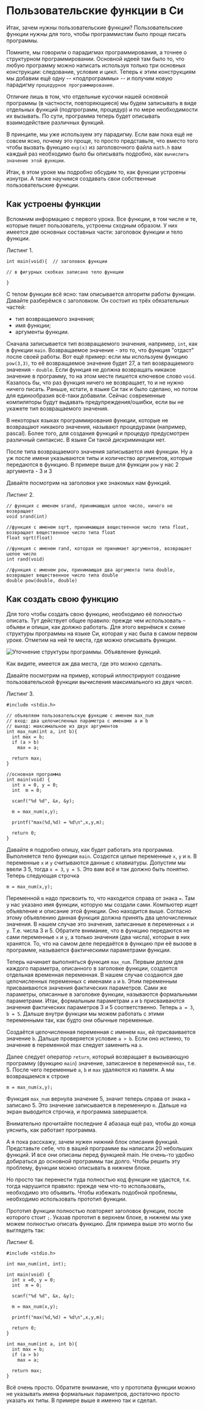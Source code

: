 # Пользовательские функции в Си

Итак, зачем нужны пользовательские функции? Пользовательские функции нужны для того, чтобы программистам было проще писать программы.

Помните, мы говорили о парадигмах программирования, а точнее о структурном программировании. Основной идеей там было то, что любую программу можно написать используя только три основных конструкции: следование, условие и цикл. Теперь к этим конструкциям мы добавим ещё одну -- «подпрограммы» -- и получим новую парадигму `процедурное программирование`.

Отличие лишь в том, что отдельные кусочки нашей основной программы (в частности, повторяющиеся) мы будем записывать в виде отдельных функций (подпрограмм, процедур) и по мере необходимости их вызывать. По сути, программа теперь будет описывать взаимодействие различных функций.

В принципе, мы уже используем эту парадигму. Если вам пока ещё не совсем ясно, почему это проще, то просто представьте, что вместо того чтобы вызвать функцию `exp(x)` из заголовочного файла `math.h` вам каждый раз необходимо было бы описывать подробно, как `вычислить значение этой функции`.

Итак, в этом уроке мы подробно обсудим то, как функции устроены изнутри. А также научимся создавать свои собственные пользовательские функции.

## Как устроены функции

Вспомним информацию с первого урока. Все функции, в том числе и те, которые пишет пользователь, устроены сходным образом. У них имеется две основных составных части: заголовок функции и тело функции.

Листинг 1.

```
int main(void){  // заголовок функции

// в фигурных скобках записано тело функции

}
```

С телом функции всё ясно: там описывается алгоритм работы функции. Давайте разберёмся с заголовком. Он состоит из трёх обязательных частей:

- тип возвращаемого значения;
- имя функции;
- аргументы функции.

Сначала записывается тип возвращаемого значения, например, `int`, как в функции `main`. Возвращаемое значение - это то, что функция "отдаст" после своей работы. Вот ещё пример: если мы используем функцию `pow(3,3)`, то её возвращаемое значение будет 27, а тип возвращаемого значения - `double`. Если функция не должна возвращать никакое значение в программу, то на этом месте пишется ключевое слово `void`. Казалось бы, что раз функция ничего не возвращает, то и не нужно ничего писать. Раньше, кстати, в языке Си так и было сделано, но потом для единообразия всё-таки добавили. Сейчас современные компиляторы будут выдавать предупреждения/ошибки, если вы не укажете тип возвращаемого значения.

В некоторых языках программирования функции, которые не возвращают никакого значения, называют процедурами (например, pascal). Более того, для создания функций и процедур предусмотрен различный синтаксис. В языке Си такой дискриминации нет.

После типа возвращаемого значения записывается имя функции. Ну а уж после имени указываются типы и количество аргументов, которые передаются в функцию. В примере выше для функции `pow` у нас 2 аргумента - 3 и 3

Давайте посмотрим на заголовки уже знакомых нам функций.

Листинг 2.

```
// функция с именем srand, принимающая целое число, ничего не возвращает
void srand(int)

//функция с именем sqrt, принимающая вещественное число типа float, возвращает вещественное число типа float
float sqrt(float)

//функция с именем rand, которая не принимает аргументов, возвращает целое число
int rand(void)

//функция с именем pow, принимающая два аргумента типа double, возвращает вещественное число типа double
double pow(double, double)
```

## Как создать свою функцию

Для того чтобы создать свою функцию, необходимо её полностью описать. Тут действует общее правило: прежде чем использовать – объяви и опиши, как должно работать. Для этого вернёмся к схеме структуры программы на языке Си, которая у нас была в самом первом уроке. Отметим на ней те места, где можно описывать функции.

![Уточнение структуры программы. Объявление функций.](./structura_programmy4.png)

Как видите, имеется аж два места, где это можно сделать.

Давайте посмотрим на пример, который иллюстрируют создание пользовательской функции вычисления максимального из двух чисел.

Листинг 3.

```
#include <stdio.h>

// объявляем пользовательскую функцию с именем max_num
// вход: два целочисленных параметра с именами a и b
// выход: максимальное из двух аргументов
int max_num(int a, int b){
  int max = b;
  if (a > b)
    max = a;

  return max;
}

//основная программа
int main(void) {
  int x = 0, y = 0;
  int  m = 0;

  scanf("%d %d", &x, &y);

  m = max_num(x,y);

  printf("max(%d,%d) = %d\n",x,y,m);

  return 0;
}
```

Давайте я подробно опишу, как будет работать эта программа. Выполняется тело функции `main`. Создются целые переменные `x`, `y` и `m`. В переменные `x` и `y` считываются данные с клавиатуры. Допустим мы ввели 3 5, тогда `x = 3`, `y = 5`. Это вам всё и так должно быть понятно. Теперь следующая строчка

`m = max_num(x,y);`

Переменной `m` надо присвоить то, что находится справа от знака `=`. Там у нас указано имя функции, которую мы создали сами. Компьютер ищет объявление и описание этой функции. Оно находится выше. Согласно этому объявлению данная функция должна принять два целочисленных значения. В нашем случае это значения, записанные в переменных `x` и `y`. Т.е. числа 3 и 5. Обратите внимание, что в функцию передаются не сами переменные `x` и `y`, а только значения (два числа), которые в них хранятся. То, что на самом деле передаётся в функцию при её вызове в программе, называется фактическими параметрами функции.

Теперь начинает выполняться функция `max_num`. Первым делом для каждого параметра, описанного в заголовке функции, создается отдельная временная переменная. В нашем случае создаются две целочисленных переменных с именами `a` и `b`. Этим переменным присваиваются значения фактических параметров. Сами же параметры, описанные в заголовке функции, называются формальными параметрами. Итак, формальным параметрам `a` и `b` присваиваются значения фактических параметров 3 и 5 соответственно. Теперь `a = 3`, `b = 5`. Дальше внутри функции мы можем работать с этими переменными так, как будто они обычные переменные.

Создаётся целочисленная переменная с именем `max`, ей присваивается значение `b`. Дальше проверяется условие `a > b`. Если оно истинно, то значение в переменной max следует заменить на `a`.

Далее следует оператор `return`, который возвращает в вызывающую программу (функцию `main`) значение, записанное в переменной `max`, т.е. 5. После чего переменные `a`, `b` и `max` удаляются из памяти. А мы возвращаемся к строке

`m = max_num(x,y);`

Функция `max_num` вернула значение 5, значит теперь справа от знака `=` записано 5. Это значение записывается в переменную `m`. Дальше на экран выводится строчка, и программа завершается.

Внимательно прочитайте последние 4 абазаца ещё раз, чтобы до конца уяснить, как работает программа.

А я пока расскажу, зачем нужен нижний блок описания функций. Представьте себе, что в вашей программе вы написали 20 небольших функций. И все они описаны перед функцией main. Не очень-то удобно добираться до основной программы так долго. Чтобы решить эту проблему, функции можно описывать в нижнем блоке.

Но просто так перенести туда полностью код функции не удастся, т.к. тогда нарушится правило: прежде чем что-то использовать, необходимо это объявить. Чтобы избежать подобной проблемы, необходимо использовать прототип функции.

Прототип функции полностью повторяет заголовок функции, после которого стоит `;`. Указав прототип в верхнем блоке, в нижнем мы уже можем полностью описать функцию. Для примера выше это могло бы выглядеть так:

Листинг 6.

```
#include <stdio.h>

int max_num(int, int);

int main(void) {
  int x =0, y = 0;
  int  m = 0;

  scanf("%d %d", &x, &y);

  m = max_num(x,y);

  printf("max(%d,%d) = %d\n",x,y,m);

  return 0;
}

int max_num(int a, int b){
  int max = b;
  if (a > b)
    max = a;

  return max;
}
```

Всё очень просто. Обратите внимание, что у прототипа функции можно не указывать имена формальных параметров, достаточно просто указать их типы. В примере выше я именно так и сделал.
